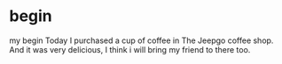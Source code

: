 # begin
my begin
Today I purchased a cup of coffee in The Jeepgo coffee shop.  
And it was very delicious, I think i will bring my friend to there too.  
